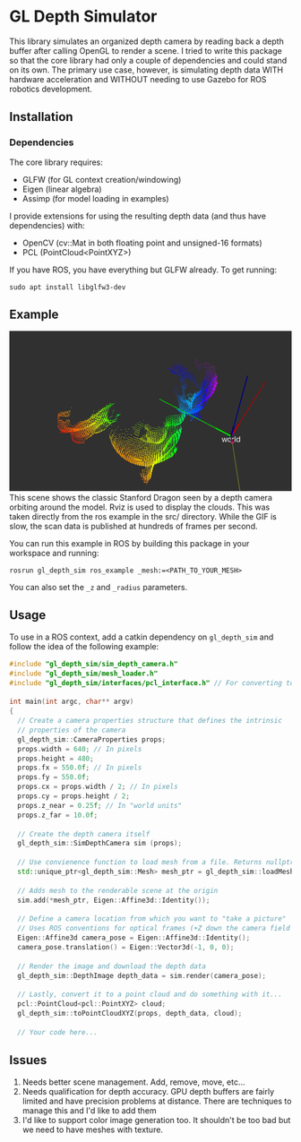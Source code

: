 # GL Depth Simulator
This library simulates an organized depth camera by reading back a depth buffer after calling OpenGL to render a scene.
I tried to write this package so that the core library had only a couple of dependencies and could stand on its own. The primary use case, however, is simulating depth data WITH hardware acceleration and WITHOUT needing to use Gazebo for ROS robotics development.

## Installation
### Dependencies
The core library requires:
 - GLFW (for GL context creation/windowing)
 - Eigen (linear algebra)
 - Assimp (for model loading in examples)

I provide extensions for using the resulting depth data (and thus have dependencies) with:
 - OpenCV (cv::Mat in both floating point and unsigned-16 formats)
 -  PCL (PointCloud\<PointXYZ>)


If you have ROS, you have everything but GLFW already. To get running:
```
sudo apt install libglfw3-dev
```
## Example
![Stanford Dragon](docs/depth.gif)
This scene shows the classic Stanford Dragon seen by a depth camera orbiting around the model. Rviz is used to display the clouds. This was taken directly from the ros example in the src/ directory. While the GIF is slow, the scan data is published at hundreds of frames per second.

You can run this example in ROS by building this package in your workspace and running:
```
rosrun gl_depth_sim ros_example _mesh:=<PATH_TO_YOUR_MESH>
```

You can also set the `_z` and `_radius` parameters.

## Usage
To use in a ROS context,  add a catkin dependency on `gl_depth_sim` and follow the idea of the following example:
```c++
#include "gl_depth_sim/sim_depth_camera.h"
#include "gl_depth_sim/mesh_loader.h"
#include "gl_depth_sim/interfaces/pcl_interface.h" // For converting to PCL cloud

int main(int argc, char** argv)
{
  // Create a camera properties structure that defines the intrinsic
  // properties of the camera
  gl_depth_sim::CameraProperties props;
  props.width = 640; // In pixels
  props.height = 480;
  props.fx = 550.0f; // In pixels
  props.fy = 550.0f;
  props.cx = props.width / 2; // In pixels
  props.cy = props.height / 2;
  props.z_near = 0.25f; // In "world units"
  props.z_far = 10.0f;

  // Create the depth camera itself
  gl_depth_sim::SimDepthCamera sim (props);

  // Use convienence function to load mesh from a file. Returns nullptr on failure.
  std::unique_ptr<gl_depth_sim::Mesh> mesh_ptr = gl_depth_sim::loadMesh(argv[1]);

  // Adds mesh to the renderable scene at the origin
  sim.add(*mesh_ptr, Eigen::Affine3d::Identity());

  // Define a camera location from which you want to "take a picture"
  // Uses ROS conventions for optical frames (+Z down the camera field of view, Y down the image)
  Eigen::Affine3d camera_pose = Eigen::Affine3d::Identity();
  camera_pose.translation() = Eigen::Vector3d(-1, 0, 0);

  // Render the image and download the depth data
  gl_depth_sim::DepthImage depth_data = sim.render(camera_pose);

  // Lastly, convert it to a point cloud and do something with it...
  pcl::PointCloud<pcl::PointXYZ> cloud;
  gl_depth_sim::toPointCloudXYZ(props, depth_data, cloud);

  // Your code here...
```

## Issues
 1. Needs better scene management. Add, remove, move, etc...
 2. Needs qualification for depth accuracy. GPU depth buffers are fairly limited and have precision problems at distance. There are techniques to manage this and I'd like to add them
 3. I'd like to support color image generation too. It shouldn't be too bad but we need to have meshes with texture.
